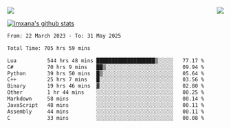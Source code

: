 <p>
  <a href="https://count.getloli.com/"><img src="https://count.getloli.com/get/@xana.readme?theme=moebooru-h"></a>
  <img src="https://weather-icon.journeyad.repl.co/@hangzhou?v=1" align="right">
</p>


<a href="https://github.com/imxana"><img align="center" src="https://github-readme-stats.vercel.app/api?username=imxana&show_icons=true&include_all_commits=true&hide_border=tru&custom_title=imxana%27s%20Github%20Stats" alt="imxana's github stats" /></a> 

<!--START_SECTION:waka-->

```txt
From: 22 March 2023 - To: 31 May 2025

Total Time: 705 hrs 59 mins

Lua          544 hrs 48 mins ███████████████████▒░░░░░   77.17 %
C#           70 hrs 9 mins   ██▒░░░░░░░░░░░░░░░░░░░░░░   09.94 %
Python       39 hrs 50 mins  █▒░░░░░░░░░░░░░░░░░░░░░░░   05.64 %
C++          25 hrs 7 mins   █░░░░░░░░░░░░░░░░░░░░░░░░   03.56 %
Binary       19 hrs 46 mins  ▓░░░░░░░░░░░░░░░░░░░░░░░░   02.80 %
Other        1 hr 44 mins    ░░░░░░░░░░░░░░░░░░░░░░░░░   00.25 %
Markdown     58 mins         ░░░░░░░░░░░░░░░░░░░░░░░░░   00.14 %
JavaScript   48 mins         ░░░░░░░░░░░░░░░░░░░░░░░░░   00.11 %
Assembly     44 mins         ░░░░░░░░░░░░░░░░░░░░░░░░░   00.11 %
C            33 mins         ░░░░░░░░░░░░░░░░░░░░░░░░░   00.08 %
```

<!--END_SECTION:waka-->

